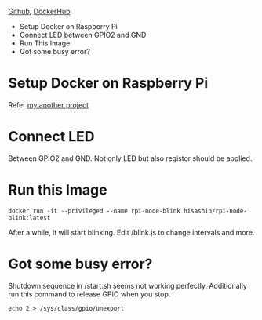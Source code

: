 [Github](https://github.com/hisashin/docker-rpi-node-blink), [DockerHub](https://hub.docker.com/r/hisashin/rpi-node-blink/)

* Setup Docker on Raspberry Pi
* Connect LED between GPIO2 and GND
* Run This Image
* Got some busy error?

# Setup Docker on Raspberry Pi

Refer [my another project](https://github.com/hisashin/rpi-node-dash-button)

# Connect LED

Between GPIO2 and GND. Not only LED but also registor should be applied.

# Run this Image

```
docker run -it --privileged --name rpi-node-blink hisashin/rpi-node-blink:latest
```

After a while, it will start blinking. Edit /blink.js to change intervals and more.

# Got some busy error?

Shutdown sequence in /start.sh seems not working perfectly. Additionally run this command to release GPIO when you stop.

```
echo 2 > /sys/class/gpio/unexport
```
